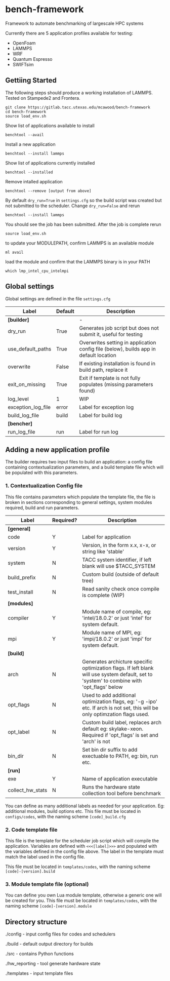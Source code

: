 # bench-framework
Framework to automate benchmarking of largescale HPC systems

Currently there are 5 application profiles available for testing:
   - OpenFoam
   - LAMMPS
   - WRF
   - Quantum Espresso
   - SWIFTsim

## Gettiing Started

The following steps should produce a working installation of LAMMPS. Tested on Stampede2 and Frontera.
```
git clone https://gitlab.tacc.utexas.edu/mcawood/bench-framework
cd bench-framework
source load_env.sh
```
Show list of applications available to install
```
benchtool --avail
```
Install a new application
```
benchtool --install lammps
```
Show list of applications currently installed
```
benchtool --installed
```
Remove intalled application
```
benchtool --remove [output from above]
```

By default `dry_run=True` in `settings.cfg` so the build script was created but not submitted to the scheduler.
Change `dry_run=False` and rerun 
```
benchtool --install lammps
```
You should see the job has been submitted. After the job is complete rerun 
```
source load_env.sh
``` 
to update your MODULEPATH, confirm LAMMPS is an available module
```
ml avail
```
load the module and confirm that the LAMMPS binary is in your PATH
```
which lmp_intel_cpu_intelmpi
```


## Global settings

Global settings are defined in the file `settings.cfg`

| Label            | Default  | Description                                                                      |
|------------------|------------|----------------------------------------------------------------------------------|
| **[builder]**    |            | -                                                                            |
| dry_run           | True       | Generates job script but does not submit it, useful for testing
| use_default_paths | True       | Overwrites setting in application config file (below), builds app in default location |
| overwrite         | False      | If existing installation  is found in build path, replace it                |
| exit_on_missing   | True       | Exit if template is not fully populates (missing parameters found)            |
| log_level         | 1          | WIP                                                                      |                
| exception_log_file| error      | Label for exception log                                                         |                                 
| build_log_file    | build      | Label for build log                                                              |
| **[bencher]**    |            |                                                                                  |
| run_log_file      | run        | Label for run log                                                              |

## Adding a new application profile
The builder requires two input files to build an application: a config file containing contextualization parameters, and a build template file which will be populated with this parameters. 

### 1. Contextualization Config file
This file contains parameters which populate the template file, the file is broken in sections corresponding to general settings, system modules required, build and run parameters.

| Label            | Required?  | Description                                                                      |
|------------------|------------|----------------------------------------------------------------------------------|
| **[general]**        |            |                                                                           |
| code             | Y          | Label for application                                                            |
| version          | Y          | Version, in the form x.x, x-x, or string like 'stable'                           |
| system           | N          | TACC system identifier, if left blank will use $TACC_SYSTEM                      |
| build_prefix     | N          | Custom build (outside of default tree)                                           |
| test_install     | N          | Read sanity check once compile is complete (WIP)                                 |
| **[modules]**        |            |                                                                         |
| compiler         | Y          | Module name of compile, eg: 'intel/18.0.2' or just 'intel' for system default.   |
| mpi              | Y          | Module name of MPI, eg: 'impi/18.0.2' or just 'impi' for system default.          |
| **[build]**         |            |                                                                           |
| arch             | N          | Generates archicture specific optimization flags. If left blank will use system default, set to 'system' to combine with 'opt_flags' below  | 
| opt_flags        | N          | Used to add additional optimization flags, eg: '-g -ipo'  etc.  If arch is not set, this will be only optimzation flags used.        |
| opt_label        | N          | Custom build label, replaces arch default eg: skylake-xeon. Required if 'opt_flags' is set and 'arch' is not                 |
| bin_dir          | N          | Set bin dir suffix to add exectuable to PATH, eg: bin, run etc.                                     | 
| **[run]**            |            |                                                                          |
| exe              | Y          | Name of application executable                                                   |
| collect_hw_stats | N          | Runs the hardware state collection tool before benchmark                                         |

You can define as many additional labels as needed for your application. Eg: additional modules, build options etc.
This file must be located in `configs/codes`, with the naming scheme `[code]_build.cfg`

### 2. Code template file

This file is the template for the scheduler job script which will compile the application.
Variables are defined with `<<<[label]>>>` and populated with the variables defined in the config file above.
The label in the template must match the label used in the config file.  

This file must be located in `templates/codes`, with the naming scheme `[code]-[version].build` 

### 3. Module template file (optional)

You can define you own Lua module template, otherwise a generic one will be created for you.
This file must be located in `templates/codes`, with the naming scheme `[code]-[version].module` 

## Directory structure

./config - input config files for codes and schedulers 


./build - default output directory for builds


./src - contains Python functions 


./hw_reporting - tool generate hardware state


./templates - input template files 
